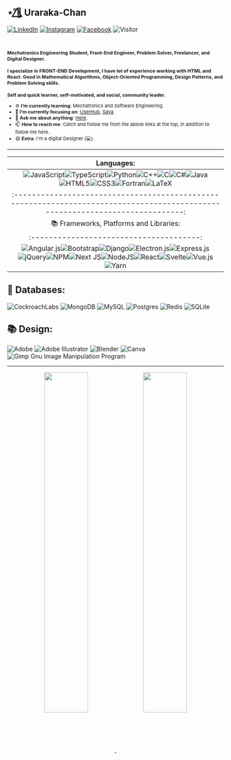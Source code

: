 ## ⋆˚🌺⃤ Uraraka-Chan
<a href="https://www.linkedin.com/in/jorge-garcia-6a8210229/" target="_blank"><img src="https://img.shields.io/badge/LinkedIn-%230077B5.svg?&style=flat-square&logo=linkedin&logoColor=white" alt="LinkedIn"></a>
<a href="https://www.instagram.com/jorgydev" target="_blank"><img src="https://img.shields.io/badge/Instagram-%23E4405F.svg?&style=flat-square&logo=instagram&logoColor=white" alt="Instagram"></a>
<a href="https://www.facebook.com/jorgeadolfo.garciagarcia/" target="_blank"><img src="https://img.shields.io/badge/Facebook-%231877F2.svg?&style=flat-square&logo=facebook&logoColor=white" alt="Facebook"></a>
![Visitor](https://komarev.com/ghpvc/?username=Uraraka-Chan&style=flat-square)

<div align=center>
    <div align=left style="font-size:11px;">
        <br>
        <p>
            <strong>
                Mechatronics Engineering Student, Front-End Engineer, Problem Solver, Freelancer, and Digital Designer.<br><br>
                I specialize in FRONT-END Development, I have lot of experience working with HTML and React. Good in Mathematical Algorithms, Object-Oriented Programming, Design Patterns, and Problem Solving skills.<br><br>
                Self and quick learner, self-motivated, and social, community leader.
            </strong>
        </p>
        <ul>
            <li>⚙️ <b>I’m currently learning</b>: Mechatronics and Software Engineering.</li>
            <li>🎯 <b>I’m currently focusing on</b>: <a href="https://uhub.gg/">UserHub</a>, <a href="https://saya.gg/">Saya</a>.</li>
            <li>💬 <b>Ask me about anything</b>: <a href="https://github.com/uraraka-chan/uraraka-chan/issues">Here</a>.</li>
            <li>📫 <b>How to reach me</b>: Catch and follow me from the above links at the top, in addition to follow me here.</li>
            <li>😄 <b>Extra</b>: I'm a digital Designer (💻).</li>
        </ul>
    </div>
</div>

------

|                                                         Languages:                                                        |
|:----------------------------------------------------------------------------------------------------------------------------:|
| ![JavaScript](https://img.shields.io/badge/javascript-%23323330.svg?style=for-the-badge&logo=javascript&logoColor=%23F7DF1E)![TypeScript](https://img.shields.io/badge/typescript-%23007ACC.svg?style=for-the-badge&logo=typescript&logoColor=white)![Python](https://img.shields.io/badge/python-3670A0?style=for-the-badge&logo=python&logoColor=ffdd54)![C++](https://img.shields.io/badge/c++-%2300599C.svg?style=for-the-badge&logo=c%2B%2B&logoColor=white)![C](https://img.shields.io/badge/c-%2300599C.svg?style=for-the-badge&logo=c&logoColor=white)![C#](https://img.shields.io/badge/c%23-%23239120.svg?style=for-the-badge&logo=c-sharp&logoColor=white)![Java](https://img.shields.io/badge/java-%23ED8B00.svg?style=for-the-badge&logo=java&logoColor=white)![HTML5](https://img.shields.io/badge/html5-%23E34F26.svg?style=for-the-badge&logo=html5&logoColor=white)![CSS3](https://img.shields.io/badge/css3-%231572B6.svg?style=for-the-badge&logo=css3&logoColor=white)![Fortran](https://img.shields.io/badge/Fortran-%23734F96.svg?style=for-the-badge&logo=fortran&logoColor=white)![LaTeX](https://img.shields.io/badge/latex-%23008080.svg?style=for-the-badge&logo=latex&logoColor=white) | 
|:----------------------------------------------------------------------------------------------------------------------------:|
| 📚 Frameworks, Platforms and Libraries: |
|:--------------------------------------:|
| ![Angular.js](https://img.shields.io/badge/angular.js-%23E23237.svg?style=for-the-badge&logo=angularjs&logoColor=white)![Bootstrap](https://img.shields.io/badge/bootstrap-%23563D7C.svg?style=for-the-badge&logo=bootstrap&logoColor=white)![Django](https://img.shields.io/badge/django-%23092E20.svg?style=for-the-badge&logo=django&logoColor=white)![Electron.js](https://img.shields.io/badge/Electron-191970?style=for-the-badge&logo=Electron&logoColor=white)![Express.js](https://img.shields.io/badge/express.js-%23404d59.svg?style=for-the-badge&logo=express&logoColor=%2361DAFB)![jQuery](https://img.shields.io/badge/jquery-%230769AD.svg?style=for-the-badge&logo=jquery&logoColor=white)![NPM](https://img.shields.io/badge/NPM-%23000000.svg?style=for-the-badge&logo=npm&logoColor=white)![Next JS](https://img.shields.io/badge/Next-black?style=for-the-badge&logo=next.js&logoColor=white)![NodeJS](https://img.shields.io/badge/node.js-6DA55F?style=for-the-badge&logo=node.js&logoColor=white)![React](https://img.shields.io/badge/react-%2320232a.svg?style=for-the-badge&logo=react&logoColor=%2361DAFB)![Svelte](https://img.shields.io/badge/svelte-%23f1413d.svg?style=for-the-badge&logo=svelte&logoColor=white)![Vue.js](https://img.shields.io/badge/vuejs-%2335495e.svg?style=for-the-badge&logo=vuedotjs&logoColor=%234FC08D)![Yarn](https://img.shields.io/badge/yarn-%232C8EBB.svg?style=for-the-badge&logo=yarn&logoColor=white)

## 💾 Databases:
![CockroachLabs](https://img.shields.io/badge/Cockroach%20Labs-6933FF?style=for-the-badge&logo=Cockroach%20Labs&logoColor=white)
![MongoDB](https://img.shields.io/badge/MongoDB-%234ea94b.svg?style=for-the-badge&logo=mongodb&logoColor=white)
![MySQL](https://img.shields.io/badge/mysql-%2300f.svg?style=for-the-badge&logo=mysql&logoColor=white)
![Postgres](https://img.shields.io/badge/postgres-%23316192.svg?style=for-the-badge&logo=postgresql&logoColor=white)
![Redis](https://img.shields.io/badge/redis-%23DD0031.svg?style=for-the-badge&logo=redis&logoColor=white)
![SQLite](https://img.shields.io/badge/sqlite-%2307405e.svg?style=for-the-badge&logo=sqlite&logoColor=white)

## 📚 Design:
![Adobe](https://img.shields.io/badge/adobe-%23FF0000.svg?style=for-the-badge&logo=adobe&logoColor=white)
![Adobe Illustrator](https://img.shields.io/badge/adobe%20illustrator-%23FF9A00.svg?style=for-the-badge&logo=adobe%20illustrator&logoColor=white)
![Blender](https://img.shields.io/badge/blender-%23F5792A.svg?style=for-the-badge&logo=blender&logoColor=white)
![Canva](https://img.shields.io/badge/Canva-%2300C4CC.svg?style=for-the-badge&logo=Canva&logoColor=white)
![Gimp Gnu Image Manipulation Program](https://img.shields.io/badge/Gimp-657D8B?style=for-the-badge&logo=gimp&logoColor=FFFFFF)

------

<div align=center>
    <a href="https://github.com/Uraraka-Chan/github-readme-stats">
    <img align="center" width="45%" src="https://github-readme-stats.vercel.app/api/top-langs/?username=Uraraka-Chan&theme=radical&layout=compact&border_radius=25&hide_border=true" />
    </a>
    <a href="https://github.com/Uraraka-Chan/github-readme-stats">
        <img align="center" width="45%" src="https://github-readme-stats.vercel.app/api?username=Uraraka-Chan&show_icons=true&theme=radical&border_radius=25&hide_border=true" />
    </a>
</div>
